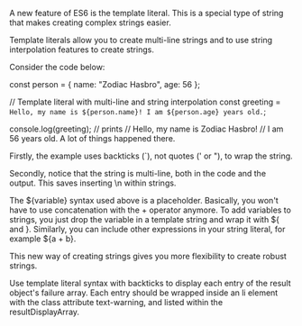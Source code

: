 A new feature of ES6 is the template literal. This is a special type of string that makes creating complex strings easier.

Template literals allow you to create multi-line strings and to use string interpolation features to create strings.

Consider the code below:

const person = {
  name: "Zodiac Hasbro",
  age: 56
};

// Template literal with multi-line and string interpolation
const greeting = `Hello, my name is ${person.name}!
I am ${person.age} years old.`;

console.log(greeting); // prints
// Hello, my name is Zodiac Hasbro!
// I am 56 years old.
A lot of things happened there.

Firstly, the example uses backticks (`), not quotes (' or "), to wrap the string.

Secondly, notice that the string is multi-line, both in the code and the output. This saves inserting \n within strings.

The ${variable} syntax used above is a placeholder. Basically, you won't have to use concatenation with the + operator anymore. To add variables to strings, you just drop the variable in a template string and wrap it with ${ and }. Similarly, you can include other expressions in your string literal, for example ${a + b}.

This new way of creating strings gives you more flexibility to create robust strings.


Use template literal syntax with backticks to display each entry of the result object's failure array. Each entry should be wrapped inside an li element with the class attribute text-warning, and listed within the resultDisplayArray.
